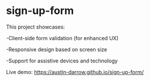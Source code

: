 # sign-up-form

This project showcases:

  -Client-side form validation (for enhanced UX)
  
  -Responsive design based on screen size
  
  -Support for assistive devices and technology
  
Live demo: https://austin-darrow.github.io/sign-up-form/
